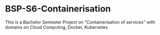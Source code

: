 # BSP-S6-Containerisation
This is a Bachelor Semester Project on "Containerisation of services" with domains on Cloud Computing, Docker, Kubernetes
